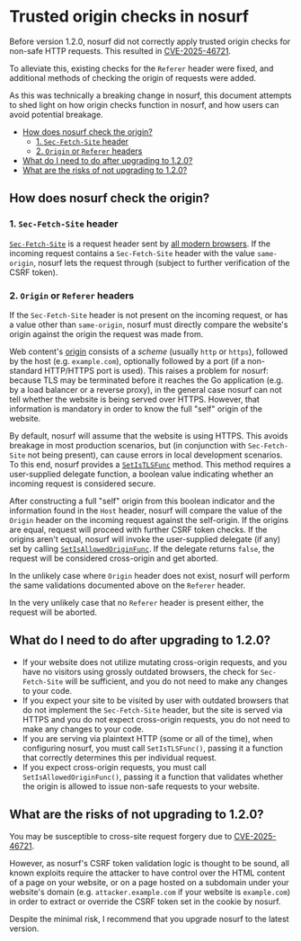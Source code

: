 # Trusted origin checks in nosurf

Before version 1.2.0, nosurf did not correctly apply trusted origin checks for non-safe HTTP requests.
This resulted in [CVE-2025-46721](https://www.cve.org/CVERecord?id=CVE-2025-46721).

To alleviate this, existing checks for the `Referer` header were fixed,
and additional methods of checking the origin of requests were added.

As this was technically a breaking change in nosurf, this document attempts to shed light on how origin checks function in nosurf,
and how users can avoid potential breakage.


<!-- vim-markdown-toc GFM -->

* [How does nosurf check the origin?](#how-does-nosurf-check-the-origin)
    * [1. `Sec-Fetch-Site` header](#1-sec-fetch-site-header)
    * [2. `Origin` or `Referer` headers](#2-origin-or-referer-headers)
* [What do I need to do after upgrading to 1.2.0?](#what-do-i-need-to-do-after-upgrading-to-120)
* [What are the risks of not upgrading to 1.2.0?](#what-are-the-risks-of-not-upgrading-to-120)

<!-- vim-markdown-toc -->

## How does nosurf check the origin?

### 1. `Sec-Fetch-Site` header

[`Sec-Fetch-Site`](https://developer.mozilla.org/en-US/docs/Web/HTTP/Reference/Headers/Sec-Fetch-Site) is a request header
sent by [all modern browsers](https://caniuse.com/mdn-http_headers_sec-fetch-site).
If the incoming request contains a `Sec-Fetch-Site` header with the value `same-origin`,
nosurf lets the request through (subject to further verification of the CSRF token).

### 2. `Origin` or `Referer` headers

If the `Sec-Fetch-Site` header is not present on the incoming request, or has a value other than `same-origin`,
nosurf must directly compare the website's origin against the origin the request was made from.

Web content's [origin](https://developer.mozilla.org/en-US/docs/Glossary/Origin) consists of
a *scheme* (usually `http` or `https`), followed by the host (e.g. `example.com`), optionally followed by a port
(if a non-standard HTTP/HTTPS port is used).
This raises a problem for nosurf: because TLS may be terminated before it reaches the Go application
(e.g. by a load balancer or a reverse proxy),
in the general case nosurf can not tell whether the website is being served over HTTPS.
However, that information is mandatory in order to know the full "self" origin of the website.

By default, nosurf will assume that the website is using HTTPS.
This avoids breakage in most production scenarios, but (in conjunction with `Sec-Fetch-Site` not being present),
can cause errors in local development scenarios.
To this end, nosurf provides a [`SetIsTLSFunc`](https://pkg.go.dev/github.com/justinas/nosurf#CSRFHandler.SetIsTLSFunc) method.
This method requires a user-supplied delegate function, a boolean value indicating whether an incoming request is considered secure.

After constructing a full "self" origin from this boolean indicator and the information found in the `Host` header,
nosurf will compare the value of the `Origin` header on the incoming request against the self-origin.
If the origins are equal, request will proceed with further CSRF token checks.
If the origins aren't equal, nosurf will invoke the user-supplied delegate (if any) set by calling 
[`SetIsAllowedOriginFunc`](https://pkg.go.dev/github.com/justinas/nosurf#CSRFHandler.SetIsAllowedOriginFunc).
If the delegate returns `false`, the request will be considered cross-origin and get aborted.

In the unlikely case where `Origin` header does not exist,
nosurf will perform the same validations documented above on the `Referer` header.

In the very unlikely case that no `Referer` header is present either, the request will be aborted.

## What do I need to do after upgrading to 1.2.0?

* If your website does not utilize mutating cross-origin requests, and you have no visitors using grossly outdated browsers,
  the check for `Sec-Fetch-Site` will be sufficient, and you do not need to make any changes to your code.
* If you expect your site to be visited by user with outdated browsers that do not implement the `Sec-Fetch-Site` header,
  but the site is served via HTTPS and you do not expect cross-origin requests, you do not need to make any changes to your code.
* If you are serving via plaintext HTTP (some or all of the time), when configuring nosurf, you must call `SetIsTLSFunc()`,
  passing it a function that correctly determines this per individual request.
* If you expect cross-origin requests, you must call `SetIsAllowedOriginFunc()`,
  passing it a function that validates whether the origin is allowed to issue non-safe requests to your website.

## What are the risks of not upgrading to 1.2.0?

You may be susceptible to cross-site request forgery due to [CVE-2025-46721](https://www.cve.org/CVERecord?id=CVE-2025-46721).

However, as nosurf's CSRF token validation logic is thought to be sound,
all known exploits require the attacker to have control over the HTML content of a page on your website,
or on a page hosted on a subdomain under your website's domain (e.g. `attacker.example.com` if your website is `example.com`)
in order to extract or override the CSRF token set in the cookie by nosurf.

Despite the minimal risk, I recommend that you upgrade nosurf to the latest version.
